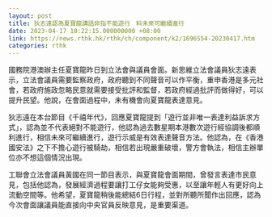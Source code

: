 ```yaml
---
layout: post
title: 狄志遠認為夏寶龍講話非指不能遊行　料未來可繼續進行
date: 2023-04-17 10:22:15.000000000 +08:00
link: https://news.rthk.hk/rthk/ch/component/k2/1696554-20230417.htm
categories: rthk
---
```


國務院港澳辦主任夏寶龍昨日到立法會與議員會面。新思維立法會議員狄志遠表示，立法會議員需要監察政府，政府聽到不同聲音可以作平衡，重申香港是多元社會，若政府施政忽略民意就需要接受批評和監督，若政府經過批評而做得好，可以提升民望。他說，在會面過程中，未有機會向夏寶龍表達意見。

狄志遠在本台節目《千禧年代》，回應夏寶龍提到「遊行並非唯一表達利益訴求方式」，認為並不代表絕對不能遊行，他認為過去數星期本港數次遊行經協調後都順利進行，相信未來可繼續進行，遊行示威是有效表達聲音方法。他認為，在《香港國安法》之下不擔心遊行被騎劫，相信若出現嚴重破壞，警方會執法，相信主辦單位亦不想這個情況出現。

工聯會立法會議員黃國在同一節目表示，與夏寶龍會面期間，曾發言表達巿民意見，包括他認為，發展經濟過程要讓打工仔女能夠受惠，以至讓年輕人有更好向上流動空間等。他希望，夏寶龍稍後能總結6日行程，並對所聽所聞作出回應，認為今次會面讓議員能直接向中央官員反映意見，是重要渠道。
